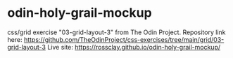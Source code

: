 # odin-holy-grail-mockup
css/grid exercise "03-grid-layout-3" from The Odin Project. 
Repository link here: https://github.com/TheOdinProject/css-exercises/tree/main/grid/03-grid-layout-3
Live site: https://rossclay.github.io/odin-holy-grail-mockup/